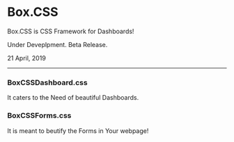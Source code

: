 # Box.CSS
Box.CSS is CSS Framework for Dashboards!

Under Deveplpment. Beta Release.

21  April, 2019

--------
### BoxCSSDashboard.css ###
It caters to the Need of beautiful Dashboards.

### BoxCSSForms.css 
It is meant to beutify the Forms in Your webpage!
